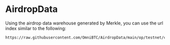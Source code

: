 # AirdropData

Using the airdrop data warehouse generated by Merkle, you can use the url index similar to the following:

~~~
https://raw.githubusercontent.com/OmniBTC/AirdropData/main/op/testnet/chunks/mapping.json
~~~

